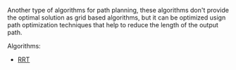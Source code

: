 Another type of algorithms for path planning, these algorithms don't provide the optimal solution as grid based algorithms, but it can be optimized usign path optimization techniques that help to reduce the length of the output path.

Algorithms:
- [RRT](https://github.com/HendEmad/Image-Processing-projects/tree/main/Basics/Path%20Planning/Random%20Sampling%20based%20algorithms/RRT%20Algorithm)

